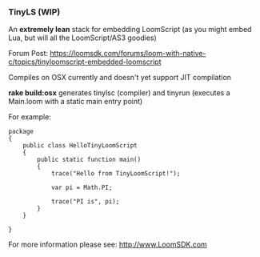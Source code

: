 ### TinyLS (WIP)

An **extremely lean** stack for embedding LoomScript (as you might embed Lua, but will all the LoomScript/AS3 goodies)

Forum Post: https://loomsdk.com/forums/loom-with-native-c/topics/tinyloomscript-embedded-loomscript

Compiles on OSX currently and doesn't yet support JIT compilation

**rake build:osx** generates tinylsc (compiler) and tinyrun (executes a Main.loom with a static main entry point)

For example:

```as3
package
{
    public class HelloTinyLoomScript
    {
        public static function main()
        {
            trace("Hello from TinyLoomScript!");

            var pi = Math.PI;

            trace("PI is", pi);
        }
    }

}
```

For more information please see: http://www.LoomSDK.com
